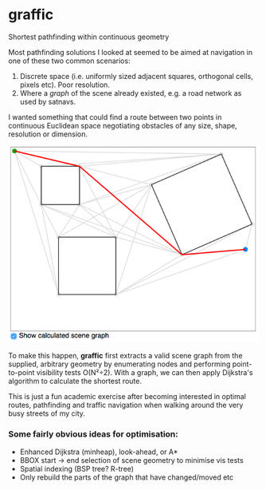 
# graffic

Shortest pathfinding within continuous geometry

Most pathfinding solutions I looked at seemed to be aimed at navigation in one of these two common scenarios:

1. Discrete space (i.e. uniformly sized adjacent squares, orthogonal cells, pixels etc). Poor resolution.
2. Where a _graph_ of the scene already existed, e.g. a road network as used by satnavs.

I wanted something that could find a route between two points in continuous Euclidean space negotiating obstacles of any size, shape, resolution or dimension.

![alt tag](https://raw.githubusercontent.com/alanmacleod/graffic/master/pub/screenshot.png)

To make this happen, **graffic** first extracts a valid scene graph from the supplied, arbitrary geometry by enumerating nodes and performing point-to-point visibility tests O(N²÷2). With a graph, we can then apply Dijkstra's algorithm to calculate the shortest route.

This is just a fun academic exercise after becoming interested in optimal routes, pathfinding and traffic navigation when walking around the very busy streets of my city.

### Some fairly obvious ideas for optimisation:

- Enhanced Dijkstra (minheap), look-ahead, or A*
- BBOX start -> end selection of scene geometry to minimise vis tests
- Spatial indexing (BSP tree? R-tree)
- Only rebuild the parts of the graph that have changed/moved etc
